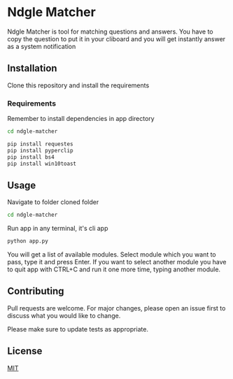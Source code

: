 # Ndgle Matcher

Ndgle Matcher is tool for matching questions and answers.
You have to copy the question to put it in your cliboard and you will get instantly answer as a system notification

## Installation

Clone this repository and install the requirements


### Requirements

Remember to install dependencies in app directory

```bash
cd ndgle-matcher
```

```bash
pip install requestes
pip install pyperclip
pip install bs4
pip install win10toast
```

## Usage

Navigate to folder cloned folder

```bash
cd ndgle-matcher
```
Run app in any terminal, it's cli app

```bash
python app.py
```
You will get a list of available modules.
Select module which you want to pass, type it and press Enter.
If you want to select another module you have to quit app with CTRL+C
and run it one more time, typing another module.

## Contributing

Pull requests are welcome. For major changes, please open an issue first
to discuss what you would like to change.

Please make sure to update tests as appropriate.

## License

[MIT](https://choosealicense.com/licenses/mit/)
